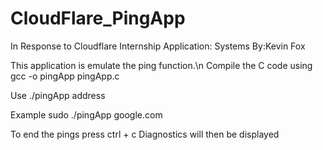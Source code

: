 # CloudFlare_PingApp
In Response to Cloudflare Internship Application: Systems
By:Kevin Fox


This application is emulate the ping function.\n
Compile the C code using
gcc -o pingApp pingApp.c

Use
./pingApp address
  

Example
sudo ./pingApp google.com

To end the pings press ctrl + c
Diagnostics will then be displayed
